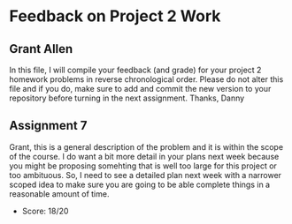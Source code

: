# Feedback on Project 2 Work
## Grant Allen

In this file, I will compile your feedback (and grade) for your project 2 homework problems in reverse chronological order. Please do not alter this file and if you do, make sure to add and commit the new version to your repository before turning in the next assignment. Thanks, Danny

## Assignment 7

Grant, this is a general description of the problem and it is within the scope of the course. I do want a bit more detail in your plans next week because you might be proposing somehting that is well too large for this project or too ambituous. So, I need to see a detailed plan next week with a narrower scoped idea to make sure you are going to be able complete things in a reasonable amount of time.

* Score: 18/20
